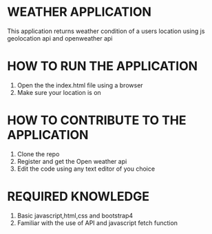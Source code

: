 # WEATHER APPLICATION
This application returns weather condition of a users location using js geolocation api and openweather api
# HOW TO RUN THE APPLICATION
1. Open the the index.html file using a browser 
2. Make sure your location is on
# HOW TO CONTRIBUTE TO THE APPLICATION
1. Clone the repo
2. Register and get the Open weather api 
3. Edit the code using any text editor of you choice
# REQUIRED KNOWLEDGE
1. Basic javascript,html,css and bootstrap4 
2. Familiar with the use of API and javascript fetch function
